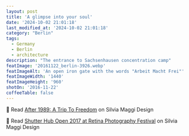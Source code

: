 ```yaml
---
layout: post
title: 'A glimpse into your soul'
date: '2024-10-02 21:01:18'
last_modified_at: '2024-10-02 21:01:18'
category: "Berlin"
tags:
  - Germany
  - Berlin
  - architecture
description: "The entrance to Sachsenhausen concentration camp"
featImage: '20161122_berlin-3926.webp'
featImageAlt: 'An open iron gate with the words "Arbeit Macht Frei"'
featImageWidth: '1440'
featImageHeight: '960'
shotOn: '2016-11-22'
coffeeTable: false
---
```

🔗 Read [After 1989: A Trip To Freedom](https://silviamaggidesign.com/projects/after-1989-a-trip-to-freedom/) on Silvia Maggi Design

🔗 Read [Shutter Hub Open 2017 at Retina Photography Festival](https://silviamaggidesign.com/photography/shutter-hub-open-retina-festival/) on Silvia Maggi Design